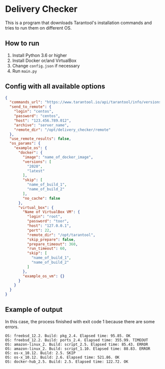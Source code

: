 # Delivery Checker

This is a program that downloads Tarantool's installation commands
and tries to run them on different OS.

## How to run

1. Install Python 3.6 or higher
2. Install Docker or/and VirtualBox
2. Change `config.json` if necessary
3. Run `main.py`

## Config with all available options

```json
{
  "commands_url": "https://www.tarantool.io/api/tarantool/info/versions/",
  "send_to_remote": {
    "login": "centos",
    "password": "centos",
    "host": "123.456.789.012",
    "archive": "server_name",
    "remote_dir": "/opt/delivery_checker/remote"
  },
  "use_remote_results": false,
  "os_params": {
    "example_os": {
      "docker": {
        "image": "name_of_docker_image",
        "versions": [
          "2020",
          "latest"
        ],
        "skip": [
          "name_of_build_1",
          "name_of_build_2"
        ],
        "no_cache": false
      },
      "virtual_box": {
        "Name of VirtualBox VM": {
          "login": "root",
          "password": "toor",
          "host": "127.0.0.1",
          "port": 22,
          "remote_dir": "/opt/tarantool",
          "skip_prepare": false,
          "prepare_timeout": 360,
          "run_timeout": 60,
          "skip": [
            "name_of_build_1",
            "name_of_build_2"
          ]
        },
        "example_os_vm": {}
      }
    }
  }
}
```

## Example of output

In this case, the process finished with exit code 1 
because there are some errors.

```
OS: freebsd_12.2. Build: pkg_2.4. Elapsed time: 95.85. OK
OS: freebsd_12.2. Build: ports_2.4. Elapsed time: 355.99. TIMEOUT
OS: amazon-linux_2. Build: script_2.5. Elapsed time: 85.43. ERROR
OS: amazon-linux_2. Build: script_1.10. Elapsed time: 88.83. ERROR
OS: os-x_10.12. Build: 2.5. SKIP
OS: os-x_10.12. Build: 2.6. Elapsed time: 521.86. OK
OS: docker-hub_2.5. Build: 2.5. Elapsed time: 122.72. OK
```
